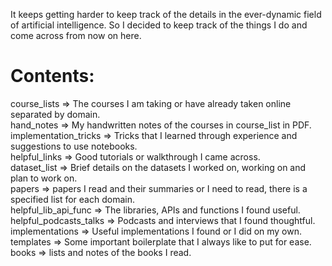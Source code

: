 It keeps getting harder to keep track of the details in the ever-dynamic field of artificial intelligence. So I decided to keep track of the things I do and come across from now on here. <br/>

# Contents:
course_lists => The courses I am taking or have already taken online separated by domain.<br/>
hand_notes => My handwritten notes of the courses in course_list in PDF.<br/>
implementation_tricks => Tricks that I learned through experience and suggestions to use notebooks.<br/>
helpful_links => Good tutorials or walkthrough I came across.<br/>
dataset_list => Brief details on the datasets I worked on, working on and plan to work on.<br/>
papers => papers I read and their summaries or I need to read, there is a specified list for each domain.<br/>
helpful_lib_api_func => The libraries, APIs and functions I found useful.<br/>
helpful_podcasts_talks => Podcasts and interviews that I found thoughtful. <br/>
implementations => Useful implementations I found or I did on my own.<br/>
templates => Some important boilerplate that I always like to put for ease.<br/>books => lists and notes of the books I read. <br/>